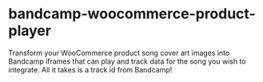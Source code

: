 # bandcamp-woocommerce-product-player
Transform your WooCommerce product song cover art images into Bandcamp iframes that can play and track data for the song you wish to integrate. All it takes is a track id from Bandcamp!
